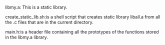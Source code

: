 libmy.a: This is a static library.

create_static_lib.sh:is a shell script that creates static library liball.a from all the .c files that are in the current directory.

main.h:is a header file containing all the prototypes of the functions stored in the libmy.a library.
